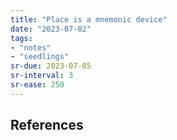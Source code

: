 ```yaml
---
title: "Place is a mnemonic device"
date: "2023-07-02"
tags:
- "notes"
- "seedlings"
sr-due: 2023-07-05
sr-interval: 3
sr-ease: 250
---
```




## References